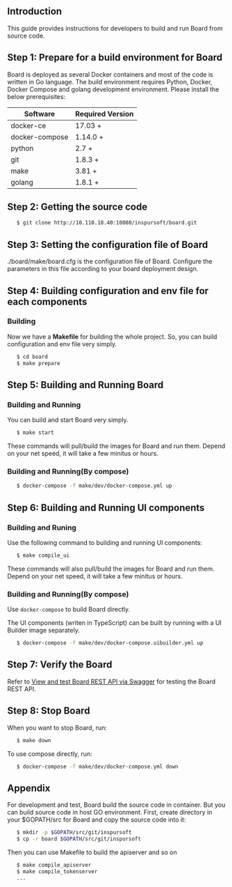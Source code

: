 ## Introduction

This guide provides instructions for developers to build and run Board from source code.

## Step 1: Prepare for a build environment for Board

Board is deployed as several Docker containers and most of the code is written in Go language. The build environment requires Python, Docker, Docker Compose and golang development environment. Please install the below prerequisites:


Software              | Required Version
----------------------|--------------------------
docker-ce             | 17.03 +
docker-compose        | 1.14.0 +
python                | 2.7 +
git                   | 1.8.3 +
make                  | 3.81 +
golang                | 1.8.1 +

## Step 2: Getting the source code

   ```sh
      $ git clone http://10.110.18.40:10080/inspursoft/board.git
   ```


## Step 3: Setting the configuration file of Board
   
./board/make/board.cfg is the configuration file of Board. Configure the parameters in this file according to your board deployment design. 


## Step 4: Building configuration and env file for each components  
   
### Building
Now we have a **Makefile** for building the whole project. So, you can build configuration and env file very simply.

   ```sh
      $ cd board
      $ make prepare
   ```

## Step 5: Building and Running Board

### Building and Running
You can build and start Board very simply.

   ```sh
      $ make start
   ```

These commands will pull/build the images for Board and run them. Depend on your net speed, it will take a few minitus or hours.

### Building and Running(By compose)
   
   ```sh
      $ docker-compose -f make/dev/docker-compose.yml up
   ```

## Step 6: Building  and Running UI components 

### Building and Runing 
Use the following command to building and running  UI components:

   ```sh
      $ make compile_ui
   ```

These commands will also pull/build the images for Board and run them. Depend on your net speed, it will take a few minitus or hours.

### Building and Running(By compose)
Use `docker-compose` to build Board directly.

The UI components (writen in TypeScript) can be built by running with a UI Builder image separately.
   ```sh
      $ docker-compose -f make/dev/docker-compose.uibuilder.yml up
   ```
   

## Step 7: Verify the Board

Refer to [View and test Board REST API via Swagger](configure_swagger.md) for testing the Board REST API.


## Step 8: Stop Board

When you want to stop Board, run:

   ```sh
      $ make down
   ```

To use compose directly, run:

   ```sh
      $ docker-compose -f make/dev/docker-compose.yml down
   ```



## Appendix
For development and test, Board build the source code in container. But you can build source code in host GO environment.
First, create directory in your $GOPATH/src for Board and copy the source code into it:

   ```sh
      $ mkdir -p $GOPATH/src/git/inspursoft
      $ cp -r board $GOPATH/src/git/inspursoft
   ```

Then you can use Makefile to build the apiserver and so on

   ```sh
      $ make compile_apiserver
      $ make compile_tokenserver
      ...
   ```
